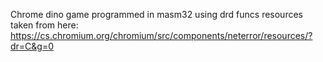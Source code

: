 Chrome dino game programmed in masm32 using drd funcs
resources taken from here: https://cs.chromium.org/chromium/src/components/neterror/resources/?dr=C&g=0